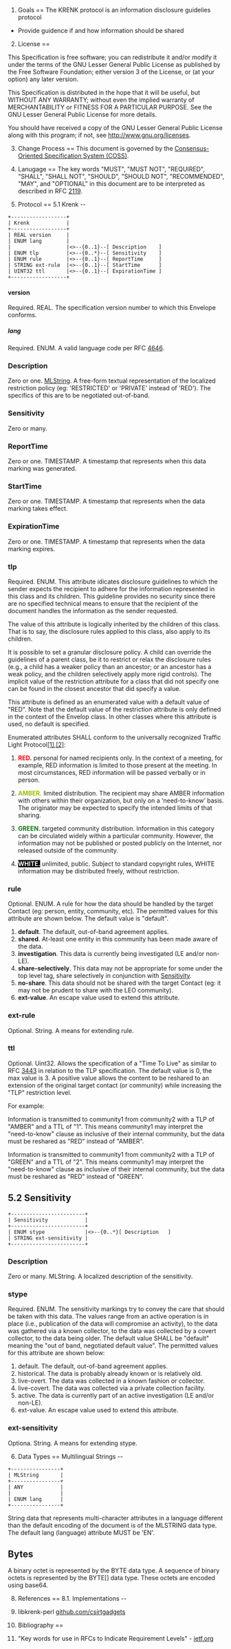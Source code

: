 1. Goals
==
The KRENK protocol is an information disclosure guidelies protocol

* Provide guidence if and how information should be shared

2. License
==

This Specification is free software; you can redistribute it and/or modify it under the terms of the GNU Lesser General Public License as published by the Free Software Foundation; either version 3 of the License, or (at your option) any later version.

This Specification is distributed in the hope that it will be useful, but WITHOUT ANY WARRANTY; without even the implied warranty of MERCHANTABILITY or FITNESS FOR A PARTICULAR PURPOSE. See the GNU Lesser General Public License for more details.

You should have received a copy of the GNU Lesser General Public License along with this program; if not, see <http://www.gnu.org/licenses>.

3. Change Process
==
This document is governed by the [Consensus-Oriented Specification System (COSS)](http://www.digistan.org/spec:1/COSS).


4. Lanugage
==
The key words "MUST", "MUST NOT", "REQUIRED", "SHALL", "SHALL NOT", "SHOULD", "SHOULD NOT", "RECOMMENDED", "MAY", and "OPTIONAL" in this document are to be interpreted as described in RFC [2119](http://www.ietf.org/rfc/rfc2119.txt).

5. Protocol
==
5.1 Krenk
--
```
+------------------+
| Krenk            |
+------------------+
| REAL version     |
| ENUM lang        |
|                  |<>--{0..1}--[ Description    ]
| ENUM tlp         |<>--{0..*}--[ Sensitivity    ]
| ENUM rule        |<>--{0..1}--[ ReportTime     ]
| STRING ext-rule  |<>--{0..1}--[ StartTime      ]
| UINT32 ttl       |<>--{0..1}--[ ExpirationTime ]
+------------------+
```

#### version
Required. REAL. The specification version number to which this Envelope conforms.

##### lang
Required.  ENUM.  A valid language code per RFC [4646](http://tools.ietf.org/html/rfc4646).

### Description
Zero or one. [MLString](#multilingual-strings). A free-form textual representation of the localized restriction policy (eg: 'RESTRICTED' or 'PRIVATE' instead of 'RED'). The specifics of this are to be negotiated out-of-band.

### Sensitivity
Zero or many.

### ReportTime
Zero or one. TIMESTAMP. A timestamp that represents when this data marking was generated.

### StartTime
Zero or one. TIMESTAMP. A timestamp that represents when the data marking takes effect.

### ExpirationTime
Zero or one. TIMESTAMP. A timestamp that represents when the data marking expires.

### tlp
Required. ENUM. This attribute idicates disclosure guidelines to which the sender expects the recipient to adhere for the information represented in this class and its children.  This guideline provides no security since there are no specified technical means to ensure that the recipient of the document handles the information as the sender requested.

The value of this attribute is logically inherited by the children of this class.  That is to say, the disclosure rules applied to this class, also apply to its children.
 
It is possible to set a granular disclosure policy. A child can override the guidelines of a parent class, be it to restrict or relax the disclosure rules (e.g., a child has a weaker policy than an ancestor; or an ancestor has a weak policy, and the children selectively apply more rigid controls).  The implicit value of the restriction attribute for a class that did not specify one can be found in the closest ancestor that did specify a value.

This attribute is defined as an enumerated value with a default value of "RED".  Note that the default value of the restriction attribute is only defined in the context of the Envelop class.  In other classes where this attribute is used, no default is specified.
    
Enumerated attributes SHALL conform to the universally recognized Traffic Light Protocol[[1]](http://en.wikipedia.org/wiki/Traffic_Light_Protocol),[[2]](http://www.us-cert.gov/tlp):
    
1. **<font color="red">RED.</font>** personal for named recipients only. In the context of a meeting, for example, RED information is limited to those present at the meeting. In most circumstances, RED information will be passed verbally or in person.

2. **<font color="amber">AMBER.</font>** limited distribution. The recipient may share AMBER information with others within their organization, but only on a ‘need-to-know’ basis. The originator may be expected to specify the intended limits of that sharing.

3. **<font color="green">GREEN.</font>** targeted community distribution. Information in this category can be circulated widely within a particular community. However, the information may not be published or posted publicly on the Internet, nor released outside of the community.

4. **<font color="white" style="BACKGROUND-COLOR: black">WHITE.</font>** unlimited, public. Subject to standard copyright rules, WHITE information may be distributed freely, without restriction.

### rule
Optional. ENUM. A rule for how the data should be handled by the target Contact (eg: person, entity, community, etc). The permitted values for this attribute are shown below. The default value is "default".

1. **default**. The default, out-of-band agreement applies.
2. **shared**. At-least one entity in this community has been made aware of the data.
3. **investigation**. This data is currently being investigated (LE and/or non-LE).
4. **share-selectively**. This data may not be appropriate for some under the top level tag, share selectively in conjunction with [Sensitivity](#52-sensitivity).
5. **no-share**. This data should not be shared with the target Contact (eg: it may not be prudent to share with the LEO community).
6. **ext-value**. An escape value used to extend this attribute.

### ext-rule
Optional. String. A means for extending rule.

### ttl
Optional. Uint32. Allows the specification of a "Time To Live" as similar to RFC [3443](http://tools.ietf.org/html/rfc3443) in relation to the TLP specification. The default value is 0, the max value is 3. A positive value allows the content to be reshared to an extension of the original target contact (or community) while increasing the "TLP" restriction level.

For example:

  Information is transmitted to community1 from community2 with a TLP of "AMBER" and a TTL of "1". This means community1 may interpret the "need-to-know" clause as inclusive of their internal community, but the data must be reshared as "RED" instead of "AMBER".
  
Information is transmitted to community1 from community2 with a TLP of "GREEN" and a TTL of "2". This means community1 may interpret the "need-to-know" clause as inclusive of their internal community, but the data must be reshared as "RED" instead of "GREEN".

5.2 Sensitivity
--
```
+------------------------+
| Sensitivity            |
+------------------------+
| ENUM stype             |<>--{0..*}[ Description   ]
| STRING ext-sensitivity |
+------------------------+
```

### Description
Zero or many. MLString. A localized description of the sensitivity.

### stype
Required. ENUM. The sensitivity markings try to convey the care that should be taken with this data. The values range from an active operation is in place (i.e., publication of the data will compromise an activity), to the data was gathered via a known collector, to the data was collected by a covert collector, to the data being older. The default value SHALL be "default" meaning the "out of band, negotiated default value". The permitted values for this attribute are shown below:

1. default. The default, out-of-band agreement applies.
2. historical. The data is probably already known or is relatively old.
3. live-overt. The data was collected in a known fashion or collector.
4. live-covert. The data was collected via a private collection facility.
5. active. The data is currently part of an active investigation (LE and/or non-LE).
6. ext-value. An escape value used to extend this attribute.

### ext-sensitivity
Optiona. String. A means for extending stype.

6. Data Types
==
Multilingual Strings
--
```
+----------------+
| MLString       |
+----------------+
| ANY            |
|                |
| ENUM lang      |
+----------------+
```
String data that represents multi-character attributes in a language different than the default encoding of the document is of the MLSTRING data type. The default lang (language) attribute MUST be 'EN'.

Bytes
--
A binary octet is represented by the BYTE data type.  A sequence of binary octets is represented by the BYTE[] data type.  These octets are encoded using base64.


8. References
==
8.1. Implementations
--
1. libkrenk-perl [github.com/csirtgadgets](https://github.com/csirtgadgets/libkrenk-perl)

9. Bibliography
==
1. "Key words for use in RFCs to Indicate Requirement Levels" - [ietf.org](http://tools.ietf.org/html/rfc2119)
